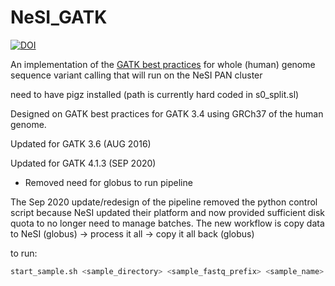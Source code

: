 # NeSI_GATK

[![DOI](https://zenodo.org/badge/44510166.svg)](https://zenodo.org/badge/latestdoi/44510166)

An implementation of the [GATK best practices](https://software.broadinstitute.org/gatk/best-practices/bp_3step.php?case=GermShortWGS) for whole (human) genome sequence variant calling that will run on the NeSI PAN cluster


need to have pigz installed (path is currently hard coded in s0_split.sl)


Designed on GATK best practices for GATK 3.4 using GRCh37 of the human genome.

Updated for GATK 3.6 (AUG 2016)

Updated for GATK 4.1.3 (SEP 2020)
- Removed need for globus to run pipeline
    
The Sep 2020 update/redesign of the pipeline removed the python control script because NeSI updated their platform and now provided sufficient disk quota to no longer need to manage batches. The new workflow is copy data to NeSI (globus) -> process it all -> copy it all back (globus)

to run:
```bash
start_sample.sh <sample_directory> <sample_fastq_prefix> <sample_name>
```
